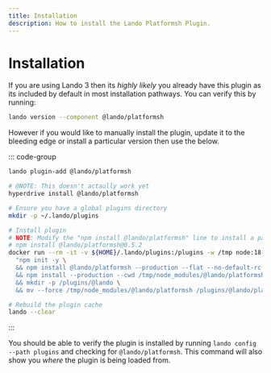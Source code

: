 ```yaml
---
title: Installation
description: How to install the Lando Platformsh Plugin.
---
```


# Installation

If you are using Lando 3 then its *highly likely* you already have this plugin as its included by default in most installation pathways. You can verify this by running:

```sh
lando version --component @lando/platformsh
```

However if you would like to manually install the plugin, update it to the bleeding edge or install a particular version then use the below.

::: code-group
```sh [lando 3.21+]
lando plugin-add @lando/platformsh
```

```sh [hyperdrive]
# @NOTE: This doesn't actaully work yet
hyperdrive install @lando/platformsh
```

```sh [docker]
# Ensure you have a global plugins directory
mkdir -p ~/.lando/plugins

# Install plugin
# NOTE: Modify the "npm install @lando/platformsh" line to install a particular version eg
# npm install @lando/platformsh@0.5.2
docker run --rm -it -v ${HOME}/.lando/plugins:/plugins -w /tmp node:18-alpine sh -c \
  "npm init -y \
  && npm install @lando/platformsh --production --flat --no-default-rc --no-lockfile --link-duplicates \
  && npm install --production --cwd /tmp/node_modules/@lando/platformsh \
  && mkdir -p /plugins/@lando \
  && mv --force /tmp/node_modules/@lando/platformsh /plugins/@lando/platformsh"

# Rebuild the plugin cache
lando --clear
```
:::

You should be able to verify the plugin is installed by running `lando config --path plugins` and checking for `@lando/platformsh`. This command will also show you _where_ the plugin is being loaded from.
